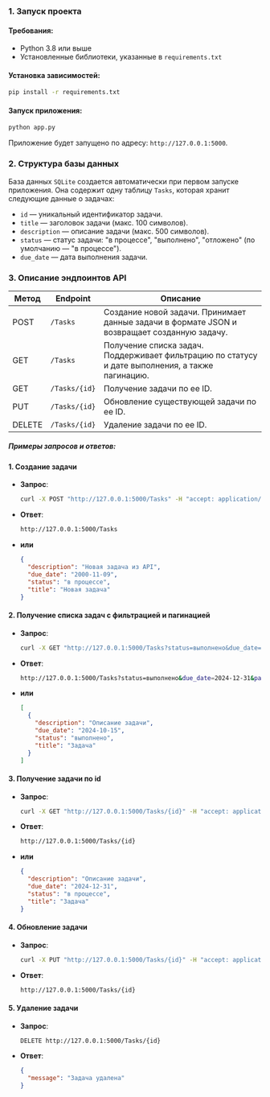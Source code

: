### 1. Запуск проекта
#### Требования:
- Python 3.8 или выше
- Установленные библиотеки, указанные в `requirements.txt`

#### Установка зависимостей:
```bash
pip install -r requirements.txt
```

#### Запуск приложения:
```bash
python app.py
```

Приложение будет запущено по адресу: `http://127.0.0.1:5000`.

### 2. Структура базы данных
База данных `SQLite` создается автоматически при первом запуске приложения. Она содержит одну таблицу `Tasks`, которая хранит следующие данные о задачах:
- `id` — уникальный идентификатор задачи.
- `title` — заголовок задачи (макс. 100 символов).
- `description` — описание задачи (макс. 500 символов).
- `status` — статус задачи: "в процессе", "выполнено", "отложено" (по умолчанию — "в процессе").
- `due_date` — дата выполнения задачи.

### 3. Описание эндпоинтов API

| Метод | Endpoint       | Описание                                                                                             |
|-------|----------------|------------------------------------------------------------------------------------------------------|
| POST  | `/Tasks`       | Создание новой задачи. Принимает данные задачи в формате JSON и возвращает созданную задачу.         |
| GET   | `/Tasks`       | Получение списка задач. Поддерживает фильтрацию по статусу и дате выполнения, а также пагинацию.     |
| GET   | `/Tasks/{id}`  | Получение задачи по ее ID.                                                                           |
| PUT   | `/Tasks/{id}`  | Обновление существующей задачи по ее ID.                                                             |
| DELETE| `/Tasks/{id}`  | Удаление задачи по ее ID.                                                                            |

##### Примеры запросов и ответов:

#### 1. Создание задачи
- **Запрос**:
    ```bash
    curl -X POST "http://127.0.0.1:5000/Tasks" -H "accept: application/json" -H "Content-Type: application/json" -d "{ \"description\": \"Новая задача из API\", \"due_date\": \"2000-11-09\", \"status\": \"в процессе\", \"title\": \"Новая задача\"}"
    ```
- **Ответ**:
    ```bash
    http://127.0.0.1:5000/Tasks
    ```
- **или**
    ```json
    {
      "description": "Новая задача из API",
      "due_date": "2000-11-09",
      "status": "в процессе",
      "title": "Новая задача"
    }
    ```

#### 2. Получение списка задач с фильтрацией и пагинацией
- **Запрос**:
    ```bash
    curl -X GET "http://127.0.0.1:5000/Tasks?status=выполнено&due_date=2024-12-31&page=1&size=10" -H "accept: application/json"
    ```
- **Ответ**:
    ```bash
    http://127.0.0.1:5000/Tasks?status=выполнено&due_date=2024-12-31&page=1&size=10
    ```
- **или**
    ```json
    [
      {
        "description": "Описание задачи",
        "due_date": "2024-10-15",
        "status": "выполнено",
        "title": "Задача"
      }
    ]
    ```

#### 3. Получение задачи по id
- **Запрос**:
    ```bash
    curl -X GET "http://127.0.0.1:5000/Tasks/{id}" -H "accept: application/json"
    ```
- **Ответ**:
    ```bash
    http://127.0.0.1:5000/Tasks/{id}
    ```
- **или**
    ```json
    {
      "description": "Описание задачи",
      "due_date": "2024-12-31",
      "status": "в процессе",
      "title": "Задача"
    }
    ```

#### 4. Обновление задачи
- **Запрос**:
    ```bash
    curl -X PUT "http://127.0.0.1:5000/Tasks/{id}" -H "accept: application/json" -H "Content-Type: application/json" -d "{ \"title\": \"Обновленная задача\", \"description\": \"Новое описание задачи\", \"status\": \"выполнено\", \"due_date\": \"2024-11-15\"}"
    ```
- **Ответ**:
    ```bash
    http://127.0.0.1:5000/Tasks/{id}
    ```

#### 5. Удаление задачи
- **Запрос**:
    ```plaintext
    DELETE http://127.0.0.1:5000/Tasks/{id}
    ```
- **Ответ**:
    ```json
    {
      "message": "Задача удалена"
    }
    ```
